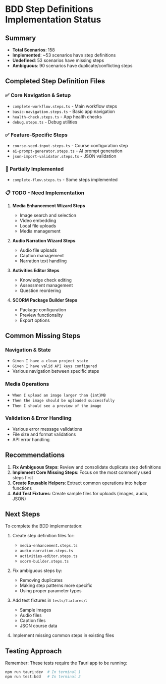 # BDD Step Definitions Implementation Status

## Summary
- **Total Scenarios**: 158
- **Implemented**: ~53 scenarios have step definitions
- **Undefined**: 53 scenarios have missing steps
- **Ambiguous**: 90 scenarios have duplicate/conflicting steps

## Completed Step Definition Files

### ✅ Core Navigation & Setup
- `complete-workflow.steps.ts` - Main workflow steps
- `basic-navigation.steps.ts` - Basic app navigation
- `health-check.steps.ts` - App health checks
- `debug.steps.ts` - Debug utilities

### ✅ Feature-Specific Steps
- `course-seed-input.steps.ts` - Course configuration step
- `ai-prompt-generator.steps.ts` - AI prompt generation
- `json-import-validator.steps.ts` - JSON validation

### 🚧 Partially Implemented
- `complete-flow.steps.ts` - Some steps implemented

### 📋 TODO - Need Implementation
1. **Media Enhancement Wizard Steps**
   - Image search and selection
   - Video embedding
   - Local file uploads
   - Media management

2. **Audio Narration Wizard Steps**
   - Audio file uploads
   - Caption management
   - Narration text handling

3. **Activities Editor Steps**
   - Knowledge check editing
   - Assessment management
   - Question reordering

4. **SCORM Package Builder Steps**
   - Package configuration
   - Preview functionality
   - Export options

## Common Missing Steps

### Navigation & State
- `Given I have a clean project state`
- `Given I have valid API keys configured`
- Various navigation between specific steps

### Media Operations
- `When I upload an image larger than {int}MB`
- `Then the image should be uploaded successfully`
- `Then I should see a preview of the image`

### Validation & Error Handling
- Various error message validations
- File size and format validations
- API error handling

## Recommendations

1. **Fix Ambiguous Steps**: Review and consolidate duplicate step definitions
2. **Implement Core Missing Steps**: Focus on the most commonly used steps first
3. **Create Reusable Helpers**: Extract common operations into helper functions
4. **Add Test Fixtures**: Create sample files for uploads (images, audio, JSON)

## Next Steps

To complete the BDD implementation:

1. Create step definition files for:
   - `media-enhancement.steps.ts`
   - `audio-narration.steps.ts`
   - `activities-editor.steps.ts`
   - `scorm-builder.steps.ts`

2. Fix ambiguous steps by:
   - Removing duplicates
   - Making step patterns more specific
   - Using proper parameter types

3. Add test fixtures in `tests/fixtures/`:
   - Sample images
   - Audio files
   - Caption files
   - JSON course data

4. Implement missing common steps in existing files

## Testing Approach

Remember: These tests require the Tauri app to be running:
```bash
npm run tauri:dev  # In terminal 1
npm run test:bdd   # In terminal 2
```
